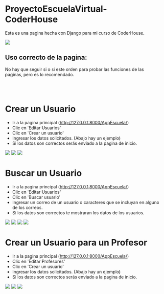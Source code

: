 # ProyectoEscuelaVirtual-CoderHouse
Esta es una pagina hecha con Django para mi curso de CoderHouse.

<img src="https://imgur.com/GLVBahD.png">

## Uso correcto de la pagina:
No hay que seguir si o si este orden para probar las funciones de las paginas, pero es lo recomendado.

<br/>
<br/>

# Crear un Usuario

* Ir a la pagina principal (http://127.0.0.1:8000/AppEscuela/)
* Clic en 'Editar Usuarios'
* Clic en 'Crear un usuario'
* Ingresar los datos solicitados. (Abajo hay un ejemplo)
* Si los datos son correctos serás enviado a la pagina de inicio.
<img src="https://imgur.com/vlP1j2b.png">
<img src="https://imgur.com/wQthAQI.png">
<img src="https://imgur.com/r4m7y7H.png">

# Buscar un Usuario
* Ir a la pagina principal (http://127.0.0.1:8000/AppEscuela/)
* Clic en 'Editar Usuarios'
* Clic en 'Buscar usuario'
* Ingresar un correo de un usuario o caracteres que se incluyan en alguno de los correos.
* Si los datos son correctos te mostraran los datos de los usuarios.
<img src="https://imgur.com/vlP1j2b.png">
<img src="https://imgur.com/JqTiCBh.png">
<img src="https://imgur.com/EjmMvg5.png">
<img src="https://imgur.com/35iYl4k.png">

# Crear un Usuario para un Profesor

* Ir a la pagina principal (http://127.0.0.1:8000/AppEscuela/)
* Clic en 'Editar Profesores'
* Clic en 'Crear un usuario'
* Ingresar los datos solicitados. (Abajo hay un ejemplo)
* Si los datos son correctos serás enviado a la pagina de inicio.
<img src="https://imgur.com/NvNdGmn.png">
<img src="https://imgur.com/kkwyfBC.png">
<img src="https://imgur.com/82DGv5m.png">
